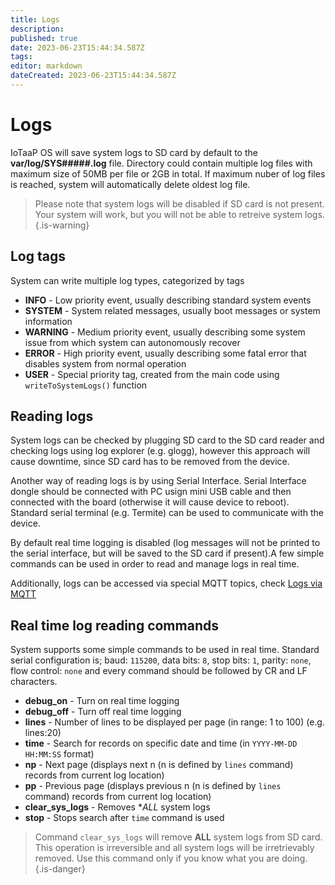 ```yaml
---
title: Logs
description: 
published: true
date: 2023-06-23T15:44:34.587Z
tags: 
editor: markdown
dateCreated: 2023-06-23T15:44:34.587Z
---
```


# Logs

IoTaaP OS will save system logs to SD card by default to the **var/log/SYS#####.log** file. Directory could contain multiple log files with maximum size of 50MB per file or 2GB in total. If maximum nuber of log files is reached, system will automatically delete oldest log file.

> Please note that system logs will be disabled if SD card is not present. Your system will work, but you will not be able to retreive system logs.
{.is-warning}



## Log tags
System can write multiple log types, categorized by tags

- **INFO** - Low priority event, usually describing standard system events
- **SYSTEM** - System related messages, usually boot messages or system information
- **WARNING** - Medium priority event, usually describing some system issue from which system can autonomously recover
- **ERROR** - High priority event, usually describing some fatal error that disables system from normal operation
- **USER** - Special priority tag, created from the main code using `writeToSystemLogs()` function

## Reading logs 
System logs can be checked by plugging SD card to the SD card reader and checking logs using log explorer (e.g. glogg), however this approach will cause downtime, since SD card has to be removed from the device.

Another way of reading logs is by using Serial Interface. Serial Interface dongle should be connected with PC usign mini USB cable and then connected with the board (otherwise it will cause device to reboot). Standard serial terminal (e.g. Termite) can be used to communicate with the device. 

By default real time logging is disabled (log messages will not be printed to the serial interface, but will be saved to the SD card if present).A few simple commands can be used in order to read and manage logs in real time.

Additionally, logs can be accessed via special MQTT topics, check [Logs via MQTT](./logs-mqtt.md)

## Real time log reading commands
System supports some simple commands to be used in real time. Standard serial configuration is; baud: `115200`, data bits: `8`, stop bits: `1`, parity: `none`, flow control: `none` and every command should be followed by CR and LF characters. 

- **debug_on** - Turn on real time logging
- **debug_off** - Turn off real time logging 
- **lines** - Number of lines to be displayed per page (in range: 1 to 100) (e.g. lines:20)
- **time** - Search for records on specific date and time (in `YYYY-MM-DD HH:MM:SS` format)
- **np** - Next page (displays next n (n is defined by `lines` command) records from current log location)
- **pp** - Previous page (displays previous n (n is defined by `lines` command) records from current log location)
- **clear_sys_logs** - Removes **ALL* system logs
- **stop** - Stops search after `time` command is used


> Command `clear_sys_logs` will remove **ALL** system logs from SD card. This operation is irreversible and all system logs will be irretrievably removed. Use this command only if you know what you are doing.
{.is-danger}
